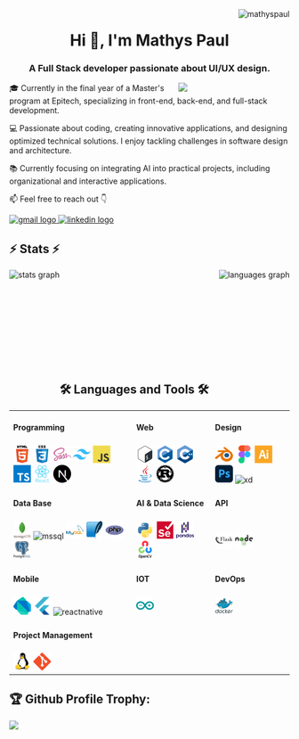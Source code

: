 <img align="right" src="https://komarev.com/ghpvc/?username=mathyspaul&label=Visitors&color=4493f8&style=flat" alt="mathyspaul" />
<h1 align="center">Hi 👋, I'm Mathys Paul</h1>
<h3 align="center">A Full Stack developer passionate about UI/UX design.</h3>

<img align='right' width="200" src="https://i.pinimg.com/originals/2a/53/65/2a53651a35816f499270d8275fd5318f.gif">

🎓 Currently in the final year of a Master's program at Epitech, specializing in front-end, back-end, and full-stack development.

💻 Passionate about coding, creating innovative applications, and designing optimized technical solutions. I enjoy tackling challenges in software design and architecture.

📚 Currently focusing on integrating AI into practical projects, including organizational and interactive applications.

📫 Feel free to reach out 👇

<a href="mailto:mathyspaul14@gmail.com" target="_blank" rel="noreferrer">
<img src="https://img.shields.io/static/v1?message=Gmail&logo=gmail&label=&color=D14836&logoColor=white&labelColor=&style=for-the-badge" height="24" alt="gmail logo"  />
</a>
<a href="https://www.linkedin.com/in/mathys-paul/" target="_blank" rel="noreferrer">
<img src="https://img.shields.io/static/v1?message=LinkedIn&logo=linkedin&label=&color=0077B5&logoColor=white&labelColor=&style=for-the-badge" height="24" alt="linkedin logo"  />
</a>

## ⚡ Stats ⚡

<img align="left" src="https://github-readme-stats.vercel.app/api?username=mathyspaul&hide_title=false&hide_rank=true&show_icons=true&include_all_commits=true&count_private=true&disable_animations=false&theme=github_dark&locale=en&hide_border=true&border_radius=0" height="200" alt="stats graph"  />
<img align="right" src="https://github-readme-stats.vercel.app/api/top-langs?username=mathyspaul&locale=en&hide_title=false&layout=compact&card_width=320&theme=github_dark&hide_border=true&border_radius=0" height="200" alt="languages graph"  />

</br>
</br>
</br>
</br>
</br>
</br>
</br>
</br>
</br>
</br>

## 🛠️ Languages and Tools 🛠️

<table>
<tr>
<td>
<h4>
Programming
</h4>
</td>
<td>
<h4>
Web
</h4>
</td>
<td>
<h4>
Design
</h4>
</td>
</tr>
<tr>
<td>
<img src="https://raw.githubusercontent.com/devicons/devicon/master/icons/html5/html5-original-wordmark.svg" alt="html5" width="32" height="32" />
<img src="https://raw.githubusercontent.com/devicons/devicon/master/icons/css3/css3-original-wordmark.svg" alt="css3" width="32" height="32" />
<img src="https://raw.githubusercontent.com/devicons/devicon/master/icons/sass/sass-original.svg" alt="sass" width="32" height="32" />
<img src="https://raw.githubusercontent.com/devicons/devicon/master/icons/tailwindcss/tailwindcss-original.svg" alt="tailwind" width="32" height="32" />
<img src="https://raw.githubusercontent.com/devicons/devicon/master/icons/javascript/javascript-original.svg" alt="css3" width="32" height="32" />
<img src="https://raw.githubusercontent.com/devicons/devicon/master/icons/typescript/typescript-original.svg" alt="typescript" width="32" height="32" />
<img src="https://raw.githubusercontent.com/devicons/devicon/master/icons/react/react-original-wordmark.svg" alt="react" width="32" height="32" />
<img src="https://raw.githubusercontent.com/devicons/devicon/master/icons/nextjs/nextjs-plain.svg" alt="nextjs" width="32" height="32" />
</td>
<td>
<img src="https://raw.githubusercontent.com/devicons/devicon/master/icons/bash/bash-original.svg" alt="bash" width="32" height="32" />
<img src="https://raw.githubusercontent.com/devicons/devicon/master/icons/c/c-original.svg" alt="c" width="32" height="32" />
<img src="https://raw.githubusercontent.com/devicons/devicon/master/icons/cplusplus/cplusplus-original.svg" alt="cplusplus" width="32" height="32" />
<img src="https://raw.githubusercontent.com/devicons/devicon/master/icons/java/java-original.svg" alt="java" width="32" height="32" />
<img src="https://raw.githubusercontent.com/devicons/devicon/master/icons/rust/rust-original.svg" alt="rust" width="32" height="32" />
</td>
<td>
<img src="https://raw.githubusercontent.com/devicons/devicon/master/icons/blender/blender-original.svg" alt="blender" width="32" height="32" />
<img src="https://raw.githubusercontent.com/devicons/devicon/master/icons/figma/figma-original.svg" alt="figma" width="32" height="32" />
<img src="https://raw.githubusercontent.com/devicons/devicon/master/icons/illustrator/illustrator-plain.svg" alt="illustrator" width="32" height="32" />
<img src="https://raw.githubusercontent.com/devicons/devicon/master/icons/photoshop/photoshop-original.svg" alt="photoshop" width="32" height="32" />
<img src="https://static.cdnlogo.com/logos/a/95/adobe-xd.svg" alt="xd" width="32" height="32" />
</td>
</tr>
<tr></tr>
<tr>
<td>
<h4>
Data Base
</h4>
</td>
<td>
<h4>
AI & Data Science
</h4>
</td>
<td>
<h4>
API
</h4>
</td>
</tr>
<tr>
<td>
<img src="https://raw.githubusercontent.com/devicons/devicon/master/icons/mongodb/mongodb-original-wordmark.svg" alt="mongodb" width="32" height="32" />
<img src="https://www.svgrepo.com/show/303229/microsoft-sql-server-logo.svg" alt="mssql" width="32" height="32" />
<img src="https://raw.githubusercontent.com/devicons/devicon/master/icons/mysql/mysql-original-wordmark.svg" alt="mysql" width="32" height="32" />
<img src="https://raw.githubusercontent.com/devicons/devicon/master/icons/sqlite/sqlite-original.svg" alt="sqlite" width="32" height="32" />
<img src="https://raw.githubusercontent.com/devicons/devicon/master/icons/php/php-original.svg" alt="php" width="32" height="32" />
<img src="https://raw.githubusercontent.com/devicons/devicon/master/icons/postgresql/postgresql-original-wordmark.svg" alt="postgresql" width="32" height="32" />
</td>
<td>
<img src="https://raw.githubusercontent.com/devicons/devicon/master/icons/python/python-original.svg" alt="python" width="32" height="32" />
<img src="https://raw.githubusercontent.com/devicons/devicon/master/icons/selenium/selenium-original.svg" alt="selenium" width="32" height="32" />
<img src="https://raw.githubusercontent.com/devicons/devicon/master/icons/pandas/pandas-original-wordmark.svg" alt="pandas" width="32" height="32" />
<img src="https://raw.githubusercontent.com/devicons/devicon/master/icons/opencv/opencv-original-wordmark.svg" alt="opencv" width="32" height="32" />
</td>
<td>
<img src="https://raw.githubusercontent.com/devicons/devicon/master/icons/flask/flask-original-wordmark.svg" alt="flask" width="32" height="32" />
<img src="https://raw.githubusercontent.com/devicons/devicon/master/icons/nodejs/nodejs-original-wordmark.svg" alt="nodejs" width="32" height="32" />
</td>
</tr>
<tr></tr>
<tr>
<td>
<h4>
Mobile
</h4>
</td>
<td>
<h4>
IOT
</h4>
</td>
<td>
<h4>
DevOps
</h4>
</td>
</tr>
<tr>
<td>
<img src="https://raw.githubusercontent.com/devicons/devicon/master/icons/dart/dart-original.svg" alt="dart" width="32" height="32" />
<img src="https://raw.githubusercontent.com/devicons/devicon/master/icons/flutter/flutter-original.svg" alt="flutter" width="32" height="32" />
<img src="https://cdn.worldvectorlogo.com/logos/react-native-1.svg" alt="reactnative" width="32" height="32" />
</td>
<td>
<img src="https://raw.githubusercontent.com/devicons/devicon/master/icons/arduino/arduino-original.svg" alt="arduino" width="32" height="32" />
</td>
<td>
<img src="https://raw.githubusercontent.com/devicons/devicon/master/icons/docker/docker-original-wordmark.svg" alt="docker" width="32" height="32" />
</td>
</tr>
<tr></tr>
<tr>
<td>
<h4>
Project Management
</h4>
</td>
<td>
</td>
<td>
</td>
</tr>
<tr>
<td>
<img src="https://raw.githubusercontent.com/devicons/devicon/master/icons/linux/linux-original.svg" alt="linux" width="32" height="32" />
<img src="https://raw.githubusercontent.com/devicons/devicon/master/icons/git/git-original.svg" alt="git" width="32" height="32" />
</td>
<td>
</td>
<td>
</td>
</tr>
</table>

## 🏆 Github Profile Trophy:

<img height="420px" src="https://github-profile-trophy.vercel.app/?username=mathysPaul&column=4&margin-w=8&margin-h=8&theme=onestar"/>
